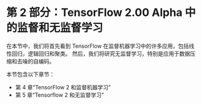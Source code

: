 # 第 2 部分：TensorFlow 2.00 Alpha 中的监督和无监督学习

在本节中，我们将首先看到 TensorFlow 在监督机器学习中的许多应用，包括线性回归，逻辑回归和聚类。 然后，我们将研究无监督学习，特别是应用于数据压缩和去噪的自编码。

本节包含以下章节：

*   第 4 章“TensorFlow 2 和监督机器学习”
*   第 5 章“Tensorflow 2 和无监督学习”